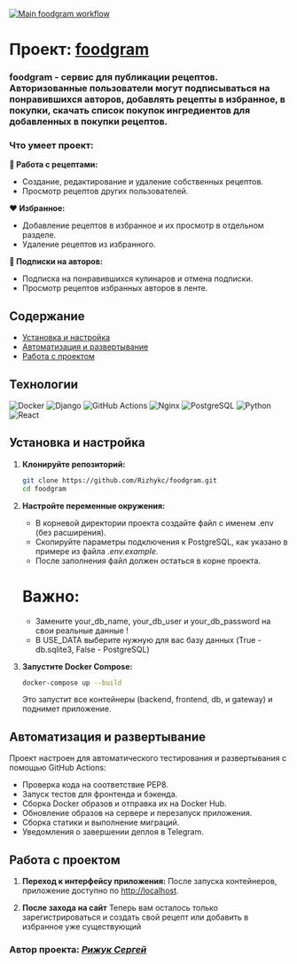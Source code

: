 [![Main foodgram workflow](https://github.com/Rizhykc/foodgram/actions/workflows/main.yml/badge.svg)](https://github.com/Rizhykc/foodgram/actions/workflows/main.yml)
# Проект: [foodgram](https://foodgram-blog.serveblog.net/)
### foodgram - сервис для публикации рецептов. Авторизованные пользователи могут подписываться на понравившихся авторов, добавлять рецепты в избранное, в покупки, скачать список покупок ингредиентов для добавленных в покупки рецептов.

### Что умеет проект:

**📝 Работа с рецептами:**
- Создание, редактирование и удаление собственных рецептов.
- Просмотр рецептов других пользователей.

**❤️ Избранное:**
- Добавление рецептов в избранное и их просмотр в отдельном разделе.
- Удаление рецептов из избранного.

**📌 Подписки на авторов:**
- Подписка на понравившихся кулинаров и отмена подписки.
- Просмотр рецептов избранных авторов в ленте.

## Содержание

- [Установка и настройка](#установка-и-настройка)
- [Автоматизация и развертывание](#автоматизация-и-развертывание)
- [Работа с проектом](#работа-с-проектом)

## Технологии
![Docker](https://img.shields.io/badge/Docker-2496ED?logo=docker&logoColor=white)
![Django](https://img.shields.io/badge/Django-3.2-0C4B33?style=flat-square&logo=django&logoColor=white&labelColor=0C4B33)
![GitHub Actions](https://img.shields.io/badge/GitHub_Actions-2088FF?logo=github-actions&logoColor=white)
![Nginx](https://img.shields.io/badge/Nginx-009639?logo=nginx&logoColor=white)
![PostgreSQL](https://img.shields.io/badge/PostgreSQL-336791?logo=postgresql&logoColor=white)
![Python](https://img.shields.io/badge/Python-3.9.13-%23254F72?style=flat-square&logo=python&logoColor=yellow&labelColor=254f72)
![React](https://img.shields.io/badge/React-61DAFB?logo=react&logoColor=black)

## Установка и настройка

1. **Клонируйте репозиторий:**
   ```bash
   git clone https://github.com/Rizhykc/foodgram.git
   cd foodgram
   ```

2. **Настройте переменные окружения:**
   - В корневой директории проекта создайте файл с именем .env (без расширения).
   - Скопируйте параметры подключения к PostgreSQL, как указано в примере из файла *.env.example.*
   - После заполнения файл должен остаться в корне проекта.
   # Важно: 
   - Замените your_db_name, your_db_user и your_db_password на свои реальные данные !
   - В USE_DATA выберите нужную для вас базу данных (True - db.sqlite3, False - PostgreSQL) 

3. **Запустите Docker Compose:**
   ```bash
   docker-compose up --build
   ```

   Это запустит все контейнеры (backend, frontend, db, и gateway) и поднимет приложение.

## Автоматизация и развертывание

Проект настроен для автоматического тестирования и развертывания с помощью GitHub Actions:
- Проверка кода на соответствие PEP8.
- Запуск тестов для фронтенда и бэкенда.
- Сборка Docker образов и отправка их на Docker Hub.
- Обновление образов на сервере и перезапуск приложения.
- Сборка статики и выполнение миграций.
- Уведомления о завершении деплоя в Telegram.

## Работа с проектом

1. **Переход к интерфейсу приложения:**
   После запуска контейнеров, приложение доступно по [http://localhost](http://localhost:7000).

2. **После захода на сайт**
   Теперь вам осталось только зарегистрироваться и создать свой рецепт или добавить в избранное уже существующий

### Автор проекта: [*Рижук Сергей*](https://github.com/Rizhykc)